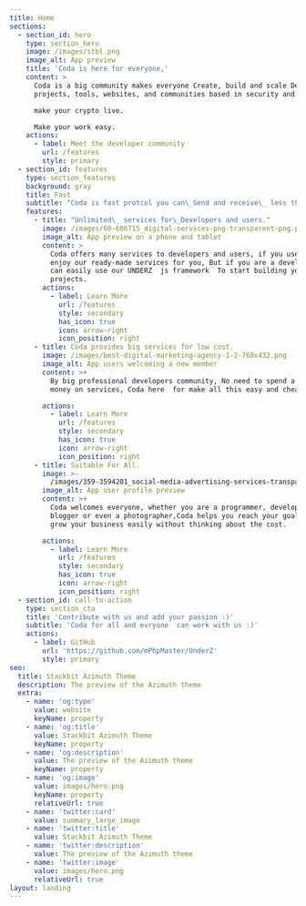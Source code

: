 ```yaml
---
title: Home
sections:
  - section_id: hero
    type: section_hero
    image: /images/stbl.png
    image_alt: App preview
    title: 'Coda is here for everyone,'
    content: >
      Coda is a big community makes everyone Create, build and scale Defi
      projects, tools, websites, and communities based in security and trust.

      make your crypto live.

      Make your work easy.
    actions:
      - label: Meet the developer community
        url: /features
        style: primary
  - section_id: features
    type: section_features
    background: gray
    title: Fast
    subtitle: "Coda is fast protcol you can\_Send and receive\_ less than a 5 second."
    features:
      - title: "Unlimited\_ services for\_Developers and users."
        image: /images/60-606715_digital-services-png-transparent-png.png
        image_alt: App preview on a phone and tablet
        content: >
          Coda offers many services to developers and users, if you user you can
          enjoy our ready-made services for you, But if you are a developer you
          can easily use our UNDERZ  js framework  To start building your own
          projects.
        actions:
          - label: Learn More
            url: /features
            style: secondary
            has_icon: true
            icon: arrow-right
            icon_position: right
      - title: Coda provides big services for low cost.
        image: /images/best-digital-marketing-agency-1-2-768x432.png
        image_alt: App users welcoming a new member
        content: >+
          By big professional developers community, No need to spend a lot of
          money on services, Coda here  for make all this easy and cheap

        actions:
          - label: Learn More
            url: /features
            style: secondary
            has_icon: true
            icon: arrow-right
            icon_position: right
      - title: Suitable For All.
        image: >-
          /images/359-3594201_social-media-advertising-services-transparent-social-media-engagement.png
        image_alt: App user profile preview
        content: >+
          Coda welcomes everyone, whether you are a programmer, developer,
          blogger or even a photographer,Coda helps you reach your goals and
          grow your business easily without thinking about the cost.

        actions:
          - label: Learn More
            url: /features
            style: secondary
            has_icon: true
            icon: arrow-right
            icon_position: right
  - section_id: call-to-action
    type: section_cta
    title: 'Contribute with us and add your passion :)'
    subtitle: 'Coda for all and evryone  can work with us :)'
    actions:
      - label: GitHub
        url: 'https://github.com/mPhpMaster/UnderZ'
        style: primary
seo:
  title: Stackbit Azimuth Theme
  description: The preview of the Azimuth theme
  extra:
    - name: 'og:type'
      value: website
      keyName: property
    - name: 'og:title'
      value: Stackbit Azimuth Theme
      keyName: property
    - name: 'og:description'
      value: The preview of the Azimuth theme
      keyName: property
    - name: 'og:image'
      value: images/hero.png
      keyName: property
      relativeUrl: true
    - name: 'twitter:card'
      value: summary_large_image
    - name: 'twitter:title'
      value: Stackbit Azimuth Theme
    - name: 'twitter:description'
      value: The preview of the Azimuth theme
    - name: 'twitter:image'
      value: images/hero.png
      relativeUrl: true
layout: landing
---
```

